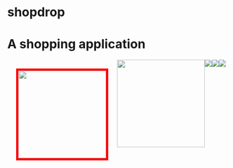 # shopdrop
<h1>A shopping application</h1>
<div style="display:flex;flex-wrap:nowrap">
<img style="width:200px;margin:20px;border:5px solid red" src ="https://firebasestorage.googleapis.com/v0/b/shopdrop-a8a7c.appspot.com/o/screenshot%2F1.jpg?alt=media&token=192be4f8-1287-4905-939c-fb56f2cf55de">
<img style="width:200px" src ="https://firebasestorage.googleapis.com/v0/b/shopdrop-a8a7c.appspot.com/o/screenshot%2F2.jpg?alt=media&token=c844fedf-5fde-425a-a089-172421d143db">
<img style:"max-width:10px" src = "https://firebasestorage.googleapis.com/v0/b/shopdrop-a8a7c.appspot.com/o/screenshot%2F3.jpg?alt=media&token=cc335e54-1f6c-4d61-92d4-f8dfbd8d1342">
<img style:"max-width:10px" src = "https://firebasestorage.googleapis.com/v0/b/shopdrop-a8a7c.appspot.com/o/screenshot%2F4.jpg?alt=media&token=d93d70ae-0426-462c-b65a-4929880bf653">
<img style:"max-width:10px" src = "https://firebasestorage.googleapis.com/v0/b/shopdrop-a8a7c.appspot.com/o/screenshot%2F5.jpg?alt=media&token=7f97a59f-9ec4-4df8-9559-8a77a82a269e"> 
<img style:"max-width:10px" src = "">
<img style:"max-width:10px" src = "">
<img style:"max-width:10px" src = "">
  
</div>
